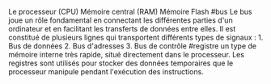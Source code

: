 Le processeur (CPU)
Mémoire central (RAM)
Mémoire Flash
#bus
	Le bus joue un rôle fondamental en connectant les différentes parties d'un ordinateur et en facilitant les transferts de données entre elles. Il est constitué de plusieurs lignes qui transportent différents types de signaux :
	1. Bus de données
	2. Bus d'adresses
	3. Bus de contrôle
#registre
	un type de mémoire interne très rapide, situé directement dans le processeur. Les registres sont utilisés pour stocker des données temporaires que le processeur manipule pendant l'exécution des instructions.

